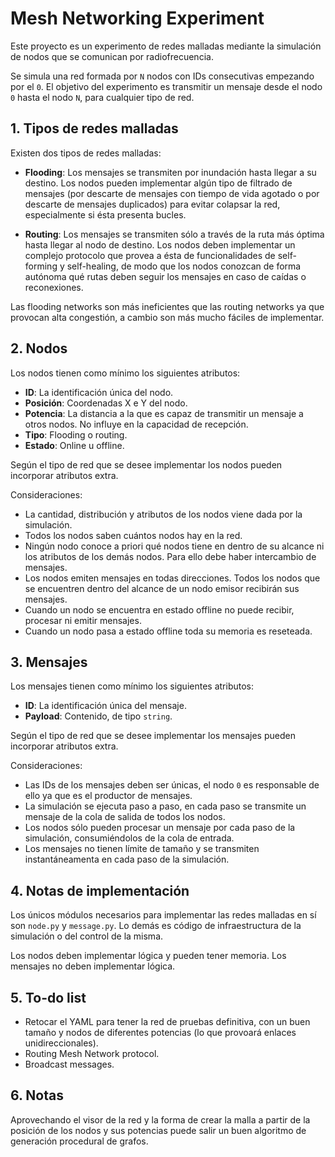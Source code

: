 # Mesh Networking Experiment

Este proyecto es un experimento de redes malladas mediante la simulación de nodos que se comunican por radiofrecuencia.

Se simula una red formada por `N` nodos con IDs consecutivas empezando por el `0`. El objetivo del experimento es transmitir un mensaje desde el nodo `0` hasta el nodo `N`, para cualquier tipo de red.

## 1. Tipos de redes malladas

Existen dos tipos de redes malladas:

- **Flooding**: Los mensajes se transmiten por inundación hasta llegar a su destino. Los nodos pueden implementar algún tipo de filtrado de mensajes (por descarte de mensajes con tiempo de vida agotado o por descarte de mensajes duplicados) para evitar colapsar la red, especialmente si ésta presenta bucles.

- **Routing**: Los mensajes se transmiten sólo a través de la ruta más óptima hasta llegar al nodo de destino. Los nodos deben implementar un complejo protocolo que provea a ésta de funcionalidades de self-forming y self-healing, de modo que los nodos conozcan de forma autónoma qué rutas deben seguir los mensajes en caso de caídas o reconexiones.

Las flooding networks son más ineficientes que las routing networks ya que provocan alta congestión, a cambio son más mucho fáciles de implementar.

## 2. Nodos

Los nodos tienen como mínimo los siguientes atributos:

- **ID**: La identificación única del nodo.
- **Posición**: Coordenadas X e Y del nodo.
- **Potencia**: La distancia a la que es capaz de transmitir un mensaje a otros nodos. No influye en la capacidad de recepción.
- **Tipo**: Flooding o routing.
- **Estado**: Online u offline.

Según el tipo de red que se desee implementar los nodos pueden incorporar atributos extra.

Consideraciones:

- La cantidad, distribución y atributos de los nodos viene dada por la simulación.
- Todos los nodos saben cuántos nodos hay en la red.
- Ningún nodo conoce a priori qué nodos tiene en dentro de su alcance ni los atributos de los demás nodos. Para ello debe haber intercambio de mensajes.
- Los nodos emiten mensajes en todas direcciones. Todos los nodos que se encuentren dentro del alcance de un nodo emisor recibirán sus mensajes.
- Cuando un nodo se encuentra en estado offline no puede recibir, procesar ni emitir mensajes.
- Cuando un nodo pasa a estado offline toda su memoria es reseteada.

## 3. Mensajes

Los mensajes tienen como mínimo los siguientes atributos:

- **ID**: La identificación única del mensaje.
- **Payload**: Contenido, de tipo `string`.

Según el tipo de red que se desee implementar los mensajes pueden incorporar atributos extra.

Consideraciones:

- Las IDs de los mensajes deben ser únicas, el nodo `0` es responsable de ello ya que es el productor de mensajes.
- La simulación se ejecuta paso a paso, en cada paso se transmite un mensaje de la cola de salida de todos los nodos.
- Los nodos sólo pueden procesar un mensaje por cada paso de la simulación, consumiéndolos de la cola de entrada.
- Los mensajes no tienen límite de tamaño y se transmiten instantáneamenta en cada paso de la simulación.

## 4. Notas de implementación

Los únicos módulos necesarios para implementar las redes malladas en sí son `node.py` y `message.py`. Lo demás es código de infraestructura de la simulación o del control de la misma.

Los nodos deben implementar lógica y pueden tener memoria. Los mensajes no deben implementar lógica.

## 5. To-do list

- Retocar el YAML para tener la red de pruebas definitiva, con un buen tamaño y nodos de diferentes potencias (lo que provoará enlaces unidireccionales).
- Routing Mesh Network protocol.
- Broadcast messages.

## 6. Notas

Aprovechando el visor de la red y la forma de crear la malla a partir de la posición de los nodos y sus potencias puede salir un buen algoritmo de generación procedural de grafos.
